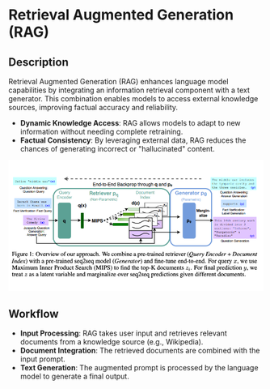 # Retrieval Augmented Generation (RAG)

## Description

Retrieval Augmented Generation (RAG) enhances language model capabilities by integrating an information retrieval component with a text generator.
This combination enables models to access external knowledge sources, improving factual accuracy and reliability.

- **Dynamic Knowledge Access**: RAG allows models to adapt to new information without needing complete retraining.
- **Factual Consistency**: By leveraging external data, RAG reduces the chances of generating incorrect or "hallucinated" content.

![](retrieval_augmented_generation/image1.png)

## Workflow

- **Input Processing**: RAG takes user input and retrieves relevant documents from a knowledge source (e.g., Wikipedia).
- **Document Integration**: The retrieved documents are combined with the input prompt.
- **Text Generation**: The augmented prompt is processed by the language model to generate a final output.

